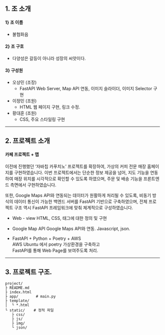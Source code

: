 ## 1. 조 소개
#### 1} 조 이름
- 불협화음
#### 2} 조 구호
- 다양성은 갈등이 아니라 성장의 씨앗이다.
#### 3} 구성원
+ 오상민 (조장) 
    - FastAPI Web Server, Map API 연동, 이미지 슬라이더, 이미지 Selector 구현    
+ 이정민 (조원) 
    - HTML 웹 페이지 구현, 링크 수정.
+ 황대훈 (조원) 
    - CSS, 주요 스타일링 구현
---
## 2. 프로젝트 소개
#### 카페 프로젝트 + 맵
이전에 진행했던 ‘자바칩 카푸치노’ 프로젝트를 확장하여, 가상의 커피 전문 매장 홈페이지를 구현하였습니다. 이번 프로젝트에서는 단순한 정보 제공을 넘어, 지도 기능을 연동하여 매장 위치를 시각적으로 확인할 수 있도록 하였으며, 주문 및 배송 기능을 프론트엔드 측면에서 구현하였습니다.

또한, Google Maps API와 연동되는 데이터가 원활하게 처리될 수 있도록, 비동기 방식의 데이터 통신이 가능한 백엔드 서버를 FastAPI 기반으로 구축하였으며, 전체 프로젝트 구조 역시 FastAPI 프레임워크에 맞춰 체계적으로 구성하였습니다.

- Web - view
	HTML, CSS,  태그에 대한 정의 및 구현 
	
- Google Map API
	Google Maps API와 연동. Javascript, json.

- FastAPI + Python + Poetry + AWS   
    AWS Ubuntu 에서 poetry 가상환경을 구축하고   
    FastAPI를 통해 Web Page를 보여주도록 처리.

---
## 3. 프로젝트 구조.
```
project/
├ README.md
├ index.html
├ app/        # main.py
├ template/
│  └ *.html
└ static/    # 정적 파일
   ├ css/
   ├ js/
   ├ img/
   └ json/
```
